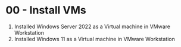 # 00 - Install VMs


1. Installed Windows Server 2022 as a Virtual machine in VMware Workstation
2. Installed Windows 11 as a Virtual machine in VMware Workstation